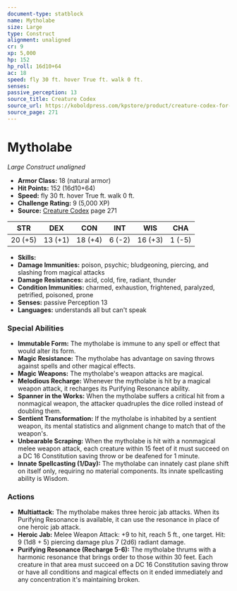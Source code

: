 ```yaml
---
document-type: statblock
name: Mytholabe
size: Large
type: Construct
alignment: unaligned
cr: 9
xp: 5,000
hp: 152
hp_roll: 16d10+64
ac: 18
speed: fly 30 ft. hover True ft. walk 0 ft.
senses: 
passive_perception: 13
source_title: Creature Codex
source_url: https://koboldpress.com/kpstore/product/creature-codex-for-5th-edition-dnd
source_page: 271
---
```


# Mytholabe

*Large* *Construct* *unaligned*

- **Armor Class:** 18 (natural armor)
- **Hit Points:** 152 (16d10+64)
- **Speed:** fly 30 ft. hover True ft. walk 0 ft.
- **Challenge Rating:** 9 (5,000 XP)
- **Source:** [Creature Codex](https://koboldpress.com/kpstore/product/creature-codex-for-5th-edition-dnd) page 271

| STR | DEX | CON | INT | WIS | CHA |
| --- | --- | --- | --- | --- | --- |
| 20 (+5) | 13 (+1) | 18 (+4) | 6 (-2) | 16 (+3) | 1 (-5) |

- **Skills:** 
- **Damage Immunities:** poison, psychic; bludgeoning, piercing, and slashing from magical attacks
- **Damage Resistances:** acid, cold, fire, radiant, thunder
- **Condition Immunities:** charmed, exhaustion, frightened, paralyzed, petrified, poisoned, prone
- **Senses:** passive Perception 13
- **Languages:** understands all but can't speak

### Special Abilities

- **Immutable Form:** The mytholabe is immune to any spell or effect that would alter its form.
- **Magic Resistance:** The mytholabe has advantage on saving throws against spells and other magical effects.
- **Magic Weapons:** The mytholabe's weapon attacks are magical.
- **Melodious Recharge:** Whenever the mytholabe is hit by a magical weapon attack, it recharges its Purifying Resonance ability.
- **Spanner in the Works:** When the mytholabe suffers a critical hit from a nonmagical weapon, the attacker quadruples the dice rolled instead of doubling them.
- **Sentient Transformation:** If the mytholabe is inhabited by a sentient weapon, its mental statistics and alignment change to match that of the weapon's.
- **Unbearable Scraping:** When the mytholabe is hit with a nonmagical melee weapon attack, each creature within 15 feet of it must succeed on a DC 16 Constitution saving throw or be deafened for 1 minute.
- **Innate Spellcasting (1/Day):** The mytholabe can innately cast plane shift on itself only, requiring no material components. Its innate spellcasting ability is Wisdom.

### Actions

- **Multiattack:** The mytholabe makes three heroic jab attacks. When its Purifying Resonance is available, it can use the resonance in place of one heroic jab attack.
- **Heroic Jab:** Melee Weapon Attack: +9 to hit, reach 5 ft., one target. Hit: 9 (1d8 + 5) piercing damage plus 7 (2d6) radiant damage.
- **Purifying Resonance (Recharge 5-6):** The mytholabe thrums with a harmonic resonance that brings order to those within 30 feet. Each creature in that area must succeed on a DC 16 Constitution saving throw or have all conditions and magical effects on it ended immediately and any concentration it's maintaining broken.
